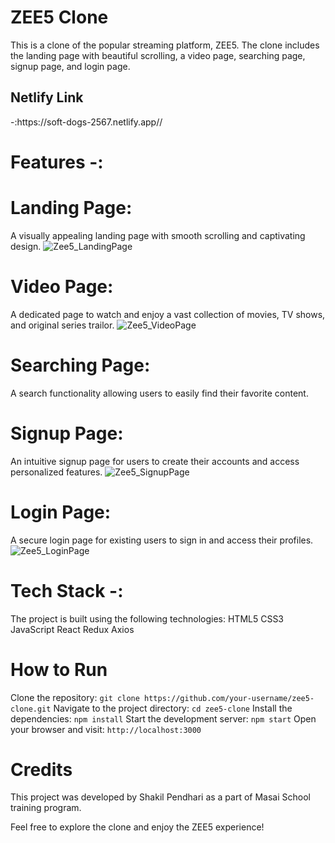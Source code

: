 # ZEE5 Clone
This is a clone of the popular streaming platform, ZEE5. The clone includes the landing page with beautiful scrolling, a video page, searching page, signup page, and login page.
 <h2>Netlify Link</h2>-:https://soft-dogs-2567.netlify.app//<br/>

# Features -:

# Landing Page:
A visually appealing landing page with smooth scrolling and captivating design.
![Zee5_LandingPage](https://github.com/ShakilPendhari/zee5.com/assets/107555598/f774081b-4e85-4f17-bad3-2c983b4f1ef8)


# Video Page:
A dedicated page to watch and enjoy a vast collection of movies, TV shows, and original series trailor.
![Zee5_VideoPage](https://github.com/ShakilPendhari/zee5.com/assets/107555598/fa505833-b9eb-4262-9096-1490ed037095)


# Searching Page: 
A search functionality allowing users to easily find their favorite content.


# Signup Page: 
An intuitive signup page for users to create their accounts and access personalized features.
![Zee5_SignupPage](https://github.com/ShakilPendhari/zee5.com/assets/107555598/5706e98e-967a-480f-ba16-1e027b05488f)


# Login Page:
A secure login page for existing users to sign in and access their profiles.
![Zee5_LoginPage](https://github.com/ShakilPendhari/zee5.com/assets/107555598/09f6627e-50fa-49e5-8983-bb5b0547d04f)


# Tech Stack -:
The project is built using the following technologies:
HTML5
CSS3
JavaScript
React
Redux
Axios

# How to Run
Clone the repository: ``` git clone https://github.com/your-username/zee5-clone.git ```
Navigate to the project directory: ``` cd zee5-clone ```
Install the dependencies: ``` npm install ```
Start the development server: ``` npm start ```
Open your browser and visit: ``` http://localhost:3000 ```

# Credits
This project was developed by Shakil Pendhari as a part of Masai School training program.

Feel free to explore the clone and enjoy the ZEE5 experience!
